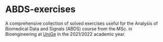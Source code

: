 # ABDS-exercises
A comprehensive collection of solved exercises useful for the Analysis of Biomedical Data and Signals (ABDS) course from the MSc. in Bioengineering at [UniGe](https://github.com/UniGe) in the 2021/2022 academic year.
